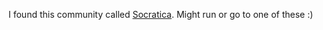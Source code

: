 I found this community called [Socratica](https://www.socratica.info/). Might run or go to one of these :)